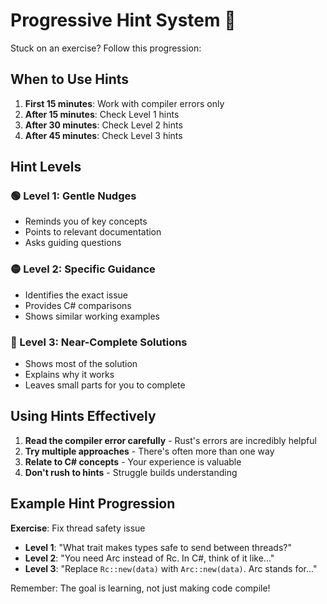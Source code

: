 # Progressive Hint System 🎯

Stuck on an exercise? Follow this progression:

## When to Use Hints

1. **First 15 minutes**: Work with compiler errors only
2. **After 15 minutes**: Check Level 1 hints
3. **After 30 minutes**: Check Level 2 hints  
4. **After 45 minutes**: Check Level 3 hints

## Hint Levels

### 🟢 Level 1: Gentle Nudges
- Reminds you of key concepts
- Points to relevant documentation
- Asks guiding questions

### 🟡 Level 2: Specific Guidance
- Identifies the exact issue
- Provides C# comparisons
- Shows similar working examples

### 🔴 Level 3: Near-Complete Solutions
- Shows most of the solution
- Explains why it works
- Leaves small parts for you to complete

## Using Hints Effectively

1. **Read the compiler error carefully** - Rust's errors are incredibly helpful
2. **Try multiple approaches** - There's often more than one way
3. **Relate to C# concepts** - Your experience is valuable
4. **Don't rush to hints** - Struggle builds understanding

## Example Hint Progression

**Exercise**: Fix thread safety issue
- **Level 1**: "What trait makes types safe to send between threads?"
- **Level 2**: "You need Arc instead of Rc. In C#, think of it like..."
- **Level 3**: "Replace `Rc::new(data)` with `Arc::new(data)`. Arc stands for..."

Remember: The goal is learning, not just making code compile!